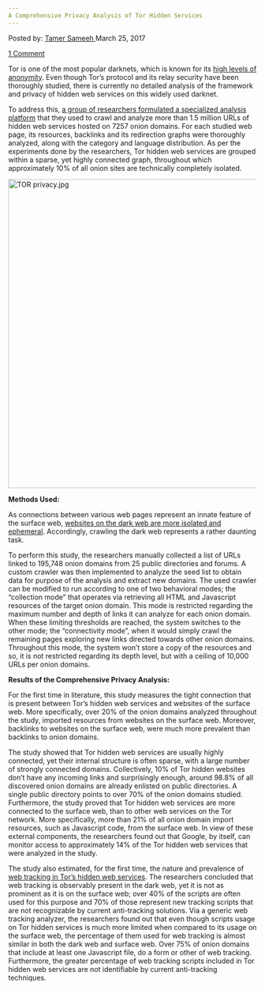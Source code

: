 ```yaml
---
A Comprehensive Privacy Analysis of Tor Hidden Services
---
```

<article class="post-listing post-18788 post type-post status-publish format-standard has-post-thumbnail hentry 
tag-analysis tag-comprehensive tag-hidden tag-privacy tag-services tag-tor">
<div class="post-inner">
<span>Posted by: <a href="https://www.deepdotweb.com/author/tamersameeh/" title="">Tamer Sameeh </a></span>
<span>March 25, 2017</span>

<span><a href="https://www.deepdotweb.com/2017/03/25/comprehensive-privacy-analysis-tor-hidden-services/#comments">1 Comment</a></span>


<p>Tor is one of the most popular darknets, which is known for its <a href="https://www.deepdotweb.com/2014/12/28/research-news-tor-privacy-security-dece-28th-2014/">high levels of anonymity</a>. Even though Tor&#8217;s protocol and its relay security have been thoroughly studied, there is currently no detailed analysis of the framework and privacy of hidden web services on this widely used darknet.</p>
<p>To address this, <a href="http://s3.eurecom.fr/docs/www17_darktracing.pdf">a group of researchers formulated a specialized analysis platform</a> that they used to crawl and analyze more than 1.5 million URLs of hidden web services hosted on 7257 onion domains. For each studied web page, its resources, backlinks and its redirection graphs were thoroughly analyzed, along with the category and language distribution. As per the experiments done by the researchers, Tor hidden web services are grouped within a sparse, yet highly connected graph, throughout which approximately 10% of all onion sites are technically completely isolated.</p>
<p><img class="wp-image-18800 aligncenter" src="https://www.deepdotweb.com/wp-content/uploads/2017/03/tor-privacy-jpg.jpeg" alt="TOR privacy.jpg" width="803" height="625" srcset="https://www.deepdotweb.com/wp-content/uploads/2017/03/tor-privacy-jpg.jpeg 1430w, https://www.deepdotweb.com/wp-content/uploads/2017/03/tor-privacy-jpg-300x233.jpeg 300w, https://www.deepdotweb.com/wp-content/uploads/2017/03/tor-privacy-jpg-1024x797.jpeg 1024w" sizes="(max-width: 803px) 100vw, 803px" /></p>
<p><strong>Methods Used:</strong></p>
<p>As connections between various web pages represent an innate feature of the surface web, <a href="https://www.deepdotweb.com/2016/04/17/the-digital-privacy-war-hasnt-stopped-tor-from-wanting-to-grow/">websites on the dark web are more isolated and ephemeral</a>. Accordingly, crawling the dark web represents a rather daunting task.</p>
<p>To perform this study, the researchers manually collected a list of URLs linked to 195,748 onion domains from 25 public directories and forums. A custom crawler was then implemented to analyze the seed list to obtain data for purpose of the analysis and extract new domains. The used crawler can be modified to run according to one of two behavioral modes; the &#8220;collection mode&#8221; that operates via retrieving all HTML and Javascript resources of the target onion domain. This mode is restricted regarding the maximum number and depth of links it can analyze for each onion domain. When these limiting thresholds are reached, the system switches to the other mode; the &#8220;connectivity mode&#8221;, when it would simply crawl the remaining pages exploring new links directed towards other onion domains. Throughout this mode, the system won&#8217;t store a copy of the resources and so, it is not restricted regarding its depth level, but with a ceiling of 10,000 URLs per onion domains.</p>
<p><strong>Results of the Comprehensive Privacy Analysis:</strong></p>
<p>For the first time in literature, this study measures the tight connection that is present between Tor&#8217;s hidden web services and websites of the surface web. More specifically, over 20% of the onion domains analyzed throughout the study, imported resources from websites on the surface web. Moreover, backlinks to websites on the surface web, were much more prevalent than backlinks to onion domains.</p>
<p>The study showed that Tor hidden web services are usually highly connected, yet their internal structure is often sparse, with a large number of strongly connected domains. Collectively, 10% of Tor hidden websites don&#8217;t have any incoming links and surprisingly enough, around 98.8% of all discovered onion domains are already enlisted on public directories. A single public directory points to over 70% of the onion domains studied. Furthermore, the study proved that Tor hidden web services are more connected to the surface web, than to other web services on the Tor network. More specifically, more than 21% of all onion domain import resources, such as Javascript code, from the surface web. In view of these external components, the researchers found out that Google, by itself, can monitor access to approximately 14% of the Tor hidden web services that were analyzed in the study.</p>
<p>The study also estimated, for the first time, the nature and prevalence of <a href="https://www.deepdotweb.com/2017/02/13/major-tor-darknet-major-privacy-update-govt-investigations-struggle/">web tracking in Tor&#8217;s hidden web services</a>. The researchers concluded that web tracking is observably present in the dark web, yet it is not as prominent as it is on the surface web; over 40% of the scripts are often used for this purpose and 70% of those represent new tracking scripts that are not recognizable by current anti-tracking solutions. Via a generic web tracking analyzer, the researchers found out that even though scripts usage on Tor hidden services is much more limited when compared to its usage on the surface web, the percentage of them used for web tracking is almost similar in both the dark web and surface web. Over 75% of onion domains that include at least one Javascript file, do a form or other of web tracking. Furthermore, the greater percentage of web tracking scripts included in Tor hidden web services are not identifiable by current anti-tracking techniques.</p>
</div>
<span style="display:none"><a href="https://www.deepdotweb.com/tag/analysis/" rel="tag">analysis</a> <a href="https://www.deepdotweb.com/tag/comprehensive/" rel="tag">comprehensive</a> <a href="https://www.deepdotweb.com/tag/hidden/" rel="tag">hidden</a> <a href="https://www.deepdotweb.com/tag/privacy/" rel="tag">privacy</a> <a href="https://www.deepdotweb.com/tag/services/" rel="tag">services</a> <a href="https://www.deepdotweb.com/tag/tor/" rel="tag">tor</a></span> <span style="display:none" class="updated">2017-03-25</span>
<div style="display:none" class="vcard author" itemprop="author" itemscope itemtype="http://schema.org/Person"><strong class="fn" itemprop="name"><a href="https://www.deepdotweb.com/author/tamersameeh/" title="Posts by Tamer Sameeh" rel="author">Tamer Sameeh</a></strong></div>
</div>
</article>

